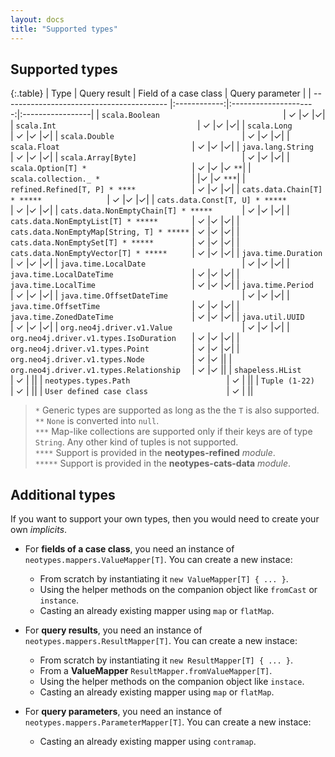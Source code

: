 ```yaml
---
layout: docs
title: "Supported types"
---
```


## Supported types

{:.table}
| Type                                       | Query result | Field of a case class | Query parameter |
| -----------------------------------------  |:------------:|:---------------------:|:-----------------|
| `scala.Boolean                           ` | ✓            |✓                      |✓|
| `scala.Int                               ` | ✓            |✓                      |✓|
| `scala.Long                              ` | ✓            |✓                      |✓|
| `scala.Double                            ` | ✓            |✓                      |✓|
| `scala.Float                             ` | ✓            |✓                      |✓|
| `java.lang.String                        ` | ✓            |✓                      |✓|
| `scala.Array[Byte]                       ` | ✓            |✓                      |✓|
| `scala.Option[T] *                       ` | ✓            |✓                      |✓ `**`|
| `scala.collection._ *                    ` |              |✓                      |✓ `***`|
| `refined.Refined[T, P] * ****            ` | ✓            |✓                      |✓|
| `cats.data.Chain[T] * *****              ` | ✓            |✓                      |✓|
| `cats.data.Const[T, U] * *****           ` | ✓            |✓                      |✓|
| `cats.data.NonEmptyChain[T] * *****      ` | ✓            |✓                      |✓|
| `cats.data.NonEmptyList[T] * *****       ` | ✓            |✓                      |✓|
| `cats.data.NonEmptyMap[String, T] * *****` | ✓            |✓                      |✓|
| `cats.data.NonEmptySet[T] * *****        ` | ✓            |✓                      |✓|
| `cats.data.NonEmptyVector[T] * *****     ` | ✓            |✓                      |✓|
| `java.time.Duration                      ` | ✓            |✓                      |✓|
| `java.time.LocalDate                     ` | ✓            |✓                      |✓|
| `java.time.LocalDateTime                 ` | ✓            |✓                      |✓|
| `java.time.LocalTime                     ` | ✓            |✓                      |✓|
| `java.time.Period                        ` | ✓            |✓                      |✓|
| `java.time.OffsetDateTime                ` | ✓            |✓                      |✓|
| `java.time.OffsetTime                    ` | ✓            |✓                      |✓|
| `java.time.ZonedDateTime                 ` | ✓            |✓                      |✓|
| `java.util.UUID                          ` | ✓            |✓                      |✓|
| `org.neo4j.driver.v1.Value               ` | ✓            |✓                      |✓|
| `org.neo4j.driver.v1.types.IsoDuration   ` | ✓            |✓                      |✓|
| `org.neo4j.driver.v1.types.Point         ` | ✓            |✓                      |✓|
| `org.neo4j.driver.v1.types.Node          ` | ✓            |✓                      ||
| `org.neo4j.driver.v1.types.Relationship  ` | ✓            |✓                      ||
| `shapeless.HList                         ` | ✓            |                       ||
| `neotypes.types.Path                     ` | ✓            |                       ||
| `Tuple (1-22)                            ` | ✓            |                       ||
| `User defined case class                 ` | ✓            |                       ||

> `*` Generic types are supported as long as the the `T` is also supported.<br>
> `**` `None` is converted into `null`.<br>
> `***` Map-like collections are supported only if their keys are of type `String`. Any other kind of tuples is not supported.<br>
> `****` Support is provided in the **neotypes-refined** _module_.<br>
> `*****` Support is provided in the **neotypes-cats-data** _module_.<br>

## Additional types

If you want to support your own types, then you would need to create your own _implicits_.

* For **fields of a case class**, you need an instance of `neotypes.mappers.ValueMapper[T]`. You can create a new instace:
  + From scratch by instantiating it `new ValueMapper[T] { ... }`.
  + Using the helper methods on the companion object like `fromCast` or `instance`.
  + Casting an already existing mapper using `map` or `flatMap`.

* For **query results**, you need an instance of `neotypes.mappers.ResultMapper[T]`. You can create a new instace:
  + From scratch by instantiating it `new ResultMapper[T] { ... }`.
  + From a **ValueMapper** `ResultMapper.fromValueMapper[T]`.
  + Using the helper methods on the companion object like `instace`.
  + Casting an already existing mapper using `map` or `flatMap`.

* For **query parameters**, you need an instance of `neotypes.mappers.ParameterMapper[T]`. You can create a new instace:
  + Casting an already existing mapper using `contramap`.
